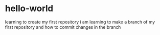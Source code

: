 # hello-world
learning to create my first repository
i am learning to make a branch of my first repository and how to commit changes in the branch
